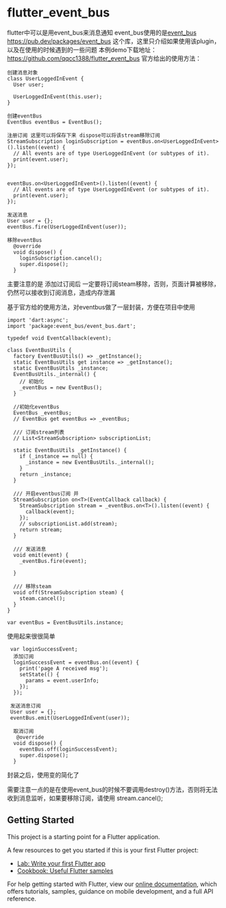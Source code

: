 # flutter_event_bus

flutter中可以是用event_bus来消息通知
event_bus使用的是[event_bus](https://pub.dev/packages/event_bus) https://pub.dev/packages/event_bus 这个库，这里只介绍如果使用该plugin，以及在使用的时候遇到的一些问题
本例demo下载地址：https://github.com/qqcc1388/flutter_event_bus
官方给出的使用方法：
```
创建消息对象
class UserLoggedInEvent {
  User user;

  UserLoggedInEvent(this.user);
}

创建eventBus
EventBus eventBus = EventBus();

注册订阅 这里可以将保存下来 dispose可以将该stream移除订阅
StreamSubscription loginSubscription = eventBus.on<UserLoggedInEvent>().listen((event) {
  // All events are of type UserLoggedInEvent (or subtypes of it).
  print(event.user);
});


eventBus.on<UserLoggedInEvent>().listen((event) {
  // All events are of type UserLoggedInEvent (or subtypes of it).
  print(event.user);
});

发送消息
User user = {}; 
eventBus.fire(UserLoggedInEvent(user));

移除eventBus
  @override
  void dispose() {
    loginSubscription.cancel();
    super.dispose();
  }
```
主要注意的是 添加过订阅后 一定要将订阅steam移除，否则，页面计算被移除，仍然可以接收到订阅消息，造成内存泄漏

基于官方给的使用方法，对eventbus做了一层封装，方便在项目中使用

```
import 'dart:async';
import 'package:event_bus/event_bus.dart';

typedef void EventCallback(event);

class EventBusUtils {
  factory EventBusUtils() => _getInstance();
  static EventBusUtils get instance => _getInstance();
  static EventBusUtils _instance;
  EventBusUtils._internal() {
    // 初始化
    _eventBus = new EventBus();
  }

  //初始化eventBus
  EventBus _eventBus;
  // EventBus get eventBus => _eventBus;

  /// 订阅stream列表
  // List<StreamSubscription> subscriptionList;

  static EventBusUtils _getInstance() {
    if (_instance == null) {
      _instance = new EventBusUtils._internal();
    }
    return _instance;
  }

  /// 开启eventbus订阅 并
  StreamSubscription on<T>(EventCallback callback) {
    StreamSubscription stream = _eventBus.on<T>().listen((event) {
      callback(event);
    });
    // subscriptionList.add(stream);
    return stream;
  }

  /// 发送消息
  void emit(event) {
    _eventBus.fire(event);
    
  }

  /// 移除steam
  void off(StreamSubscription steam) {
    steam.cancel();
  }
}

var eventBus = EventBusUtils.instance;

```

使用起来很很简单
```
 var loginSuccessEvent;
  添加订阅
  loginSuccessEvent = eventBus.on((event) {
    print('page A received msg');
    setState(() {
      params = event.userInfo;
    });
  });

 发送消息订阅
 User user = {};
 eventBus.emit(UserLoggedInEvent(user));

  取消订阅
   @override
  void dispose() {
    eventBus.off(loginSuccessEvent);
    super.dispose();
  }

```
封装之后，使用变的简化了

需要注意一点的是在使用event_bus的时候不要调用destroy()方法，否则将无法收到消息监听，如果要移除订阅，请使用 stream.cancel();


## Getting Started

This project is a starting point for a Flutter application.

A few resources to get you started if this is your first Flutter project:

- [Lab: Write your first Flutter app](https://flutter.dev/docs/get-started/codelab)
- [Cookbook: Useful Flutter samples](https://flutter.dev/docs/cookbook)

For help getting started with Flutter, view our
[online documentation](https://flutter.dev/docs), which offers tutorials,
samples, guidance on mobile development, and a full API reference.
